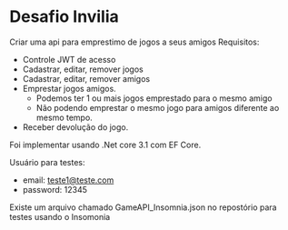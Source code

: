# Desafio Invilia
Criar uma api para emprestimo de jogos a seus amigos
Requisitos: 
 - Controle JWT de acesso
 - Cadastrar, editar, remover jogos
 - Cadastrar, editar, remover amigos
 - Emprestar jogos amigos.
    - Podemos ter 1 ou mais jogos emprestado para o mesmo amigo
    - Não podendo emprestar o mesmo jogo para amigos diferente ao mesmo tempo.
 - Receber devolução do jogo.

Foi implementar usando
  .Net core 3.1 com EF Core.
  
Usuário para testes:
 - email: teste1@teste.com
 - password: 12345
 
 
 
 Existe um arquivo chamado GameAPI_Insomnia.json no repostório para testes usando o Insomonia
 
 
 
